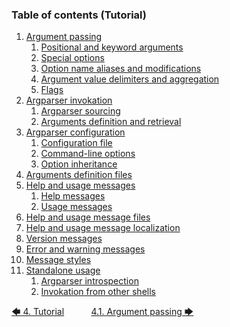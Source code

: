 <!-- <toc title="Table of contents (Tutorial)"> -->
### Table of contents (Tutorial)

1. [Argument passing](argument_passing.md#41-argument-passing)
   1. [Positional and keyword arguments](argument_passing.md#411-positional-and-keyword-arguments)
   1. [Special options](argument_passing.md#412-special-options)
   1. [Option name aliases and modifications](argument_passing.md#413-option-name-aliases-and-modifications)
   1. [Argument value delimiters and aggregation](argument_passing.md#414-argument-value-delimiters-and-aggregation)
   1. [Flags](argument_passing.md#415-flags)
1. [Argparser invokation](argparser_invokation.md#42-argparser-invokation)
   1. [Argparser sourcing](argparser_invokation.md#421-argparser-sourcing)
   1. [Arguments definition and retrieval](argparser_invokation.md#422-arguments-definition-and-retrieval)
1. [Argparser configuration](argparser_configuration.md#43-argparser-configuration)
   1. [Configuration file](argparser_configuration.md#431-configuration-file)
   1. [Command-line options](argparser_configuration.md#432-command-line-options)
   1. [Option inheritance](argparser_configuration.md#433-option-inheritance)
1. [Arguments definition files](arguments_definition_files.md#44-arguments-definition-files)
1. [Help and usage messages](help_and_usage_messages.md#45-help-and-usage-messages)
   1. [Help messages](help_and_usage_messages.md#451-help-messages)
   1. [Usage messages](help_and_usage_messages.md#452-usage-messages)
1. [Help and usage message files](help_and_usage_message_files.md#46-help-and-usage-message-files)
1. [Help and usage message localization](help_and_usage_message_localization.md#47-help-and-usage-message-localization)
1. [Version messages](version_messages.md#48-version-messages)
1. [Error and warning messages](error_and_warning_messages.md#49-error-and-warning-messages)
1. [Message styles](message_styles.md#410-message-styles)
1. [Standalone usage](standalone_usage.md#411-standalone-usage)
   1. [Argparser introspection](standalone_usage.md#4111-argparser-introspection)
   1. [Invokation from other shells](standalone_usage.md#4112-invokation-from-other-shells)
<!-- </toc> -->

[&#129092;&nbsp;4. Tutorial](introduction.md)
&nbsp;&nbsp;&nbsp;&nbsp;&nbsp;&nbsp;&nbsp;&nbsp;&nbsp;&nbsp;[4.1. Argument passing&nbsp;&#129094;](argument_passing.md)
